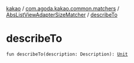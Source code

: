 [kakao](../../index.md) / [com.agoda.kakao.common.matchers](../index.md) / [AbsListViewAdapterSizeMatcher](index.md) / [describeTo](./describe-to.md)

# describeTo

`fun describeTo(description: Description): `[`Unit`](https://kotlinlang.org/api/latest/jvm/stdlib/kotlin/-unit/index.html)